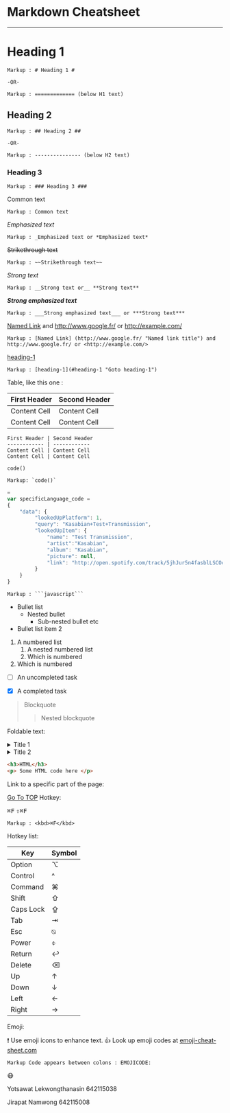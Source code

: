 Markdown Cheatsheet<a name="TOP"></a>
===================

- - - -
# Heading 1 #

    Markup : # Heading 1 #

    -OR-

    Markup : ============= (below H1 text)

## Heading 2 ##

    Markup : ## Heading 2 ##

    -OR-

    Markup : --------------- (below H2 text)

### Heading 3 ###

    Markup : ### Heading 3 ###

Common text

    Markup : Common text

_Emphasized text_

    Markup : _Emphasized text or *Emphasized text*

~~Strikethrough text~~

    Markup : ~~Strikethrough text~~

_Strong text_

    Markup : __Strong text or__ **Strong text**

___Strong emphasized text___

    Markup : ___Strong emphasized text___ or ***Strong text***

[Named Link](http://www.google.fr/ "Named link title") and http://www.google.fr/ or <http://example.com/>

    Markup : [Named Link] (http://www.google.fr/ "Named link title") and http://www.google.fr/ or <http://example.com/>

[heading-1](#heading-1 "Goto heading-1")

    Markup : [heading-1](#heading-1 "Goto heading-1")

 Table, like this one :

First Header | Second Header
------------ | ------------
Content Cell | Content Cell
Content Cell | Content Cell

```
First Header | Second Header
------------ | ------------
Content Cell | Content Cell
Content Cell | Content Cell
```


`code()`

    Markup: `code()`
    
```javascript
=
var specificLanguage_code =
{
    "data": {
         "lookedUpPlatform": 1,
         "query": "Kasabian+Test+Transmission",
         "lookedUpItem": {
             "name": "Test Transmission",
             "artist":"Kasabian",
             "album": "Kasabian",
             "picture": null,
             "link": "http://open.spotify.com/track/5jhJur5n4fasblLSCOcrTp"
         }
    }
}

```

    Markup : ```javascript```

* Bullet list
    * Nested bullet
        * Sub-nested bullet etc
* Bullet list item 2
1. A numbered list
    1. A nested numbered list
    2. Which is numbered
2. Which is numbered

- [ ] An uncompleted task
- [x] A completed task


> Blockquote
>> Nested blockquote

Foldable text:
<details>
  <summary>Title 1</summary>
  <p>Content 1 Content 1 Content 1 Content 1 Content 1</p> 
</details>
<details>
  <summary>Title 2</summary>
  <p>Content 2 Content 2 Content 2 Content 2 Content 2</p> 
</details>

```html
<h3>HTML</h3>
<p> Some HTML code here </p>
```

Link to a specific part of the page:

[Go To TOP](#TOP)
Hotkey:

<kbd>⌘F</kbd>
<kbd>⇧⌘F</kbd>

    Markup : <kbd>⌘F</kbd>

Hotkey list:

| Key | Symbol |
| --- | --- |
| Option | ⌥ |
| Control | ^ |
| Command | ⌘ |
| Shift | ⇧ |
| Caps Lock | ⇪ |
| Tab | ⇥ |
| Esc | ⍉ |
| Power | ⌽ |
| Return | ↩ |
| Delete | ⌫ |
| Up | ↑ |
| Down | ↓ |
| Left | ← |
| Right | → |

Emoji:

:exclamation: Use emoji icons to enhance text. :+1: Look up emoji codes at [emoji-cheat-sheet.com](http://emoji-cheat-sheet.com/)

    Markup Code appears between colons : EMOJICODE:

:mask:

Yotsawat Lekwongthanasin 642115038

Jirapat Namwong 642115008